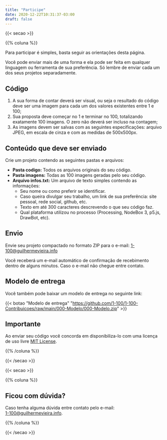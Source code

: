 ```yaml
---
title: "Participe"
date: 2020-12-22T10:31:37-03:00
draft: false
---
```


{{< secao >}}

{{% coluna %}}

Para participar é simples, basta seguir as orientações desta página.

Você pode enviar mais de uma forma e ela pode ser feita em qualquer linguagem ou ferramenta de sua preferência. Só lembre de enviar cada um dos seus projetos separadamente.

## Código

1. A sua forma de contar deverá ser visual, ou seja o resultado do código deve ser uma imagem para cada um dos valores existentes entre 1 e 100;
2. Sua proposta deve começar no 1 e terminar no 100, totalizando exatamente 100 imagens. O zero não deverá ser incluso na contagem;
3. As imagens devem ser salvas com as seguintes especificações: arquivo JPEG, em escala de cinza e com as medidas de 500x500px.

## Conteúdo que deve ser enviado

Crie um projeto contendo as seguintes pastas e arquivos:

- **Pasta codigo:** Todos os arquivos originais do seu código.
- **Pasta imagens:** Todas as 100 imagens geradas pelo seu código.
- **Arquivo infos.txt:** Um arquivo de texto simples contendo as informações:
  - Seu nome ou como preferir se identificar.
  - Caso queira divulgar seu trabalho, um link de sua preferência: site pessoal, rede social, github, etc.
  - Texto em até 300 caracteres descrevendo o que seu código faz.
  - Qual plataforma utilizou no processo (Processing, NodeBox 3, p5.js, DrawBot, etc).

## Envio

Envie seu projeto compactado no formato ZIP para o e-mail:
1-100@guilhermevieira.info

Você receberá um e-mail automático de confirmação de recebimento dentro de alguns minutos. Caso o e-mail não chegue entre contato.

## Modelo de entrega

Você também pode baixar um modelo de entrega no seguinte link:

{{< botao "Modelo de entrega" "https://github.com/1-100/1-100-Contribuicoes/raw/main/000-Modelo/000-Modelo.zip" >}}

## Importante

Ao enviar seu código você concorda em disponibiliza-lo com uma licença de uso livre [MIT License](https://github.com/1-100/1-100-Site/blob/main/LICENSE).

{{% /coluna %}}

{{< /secao >}}


{{< secao >}}

{{% coluna %}}

## Ficou com dúvida?

Caso tenha alguma dúvida entre contato pelo e-mail:<br> 1-100@guilhermevieira.info.

{{% /coluna %}}

{{< /secao >}}

